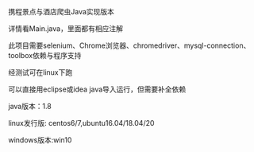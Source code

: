携程景点与酒店爬虫Java实现版本

详情看Main.java，里面都有相应注解

此项目需要selenium、Chrome浏览器、chromedriver、mysql-connection、toolbox依赖与程序支持

经测试可在linux下跑

可以直接用eclipse或idea java导入运行，但需要补全依赖

java版本：1.8

linux发行版: centos6/7,ubuntu16.04/18.04/20

windows版本:win10
